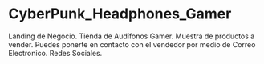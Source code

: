 # CyberPunk_Headphones_Gamer
Landing de Negocio. Tienda de Audífonos Gamer. Muestra de productos a vender. Puedes ponerte en contacto con el vendedor por medio de Correo Electronico. Redes Sociales.
